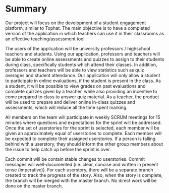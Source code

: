 # Summary

Our project will focus on the development of a student engagement platform, similar to Tophat. The main objective is to have a completed version of the application in which teachers can use it in their classrooms as an effective teaching/assessment tool.

The users of the application will be university professors / highschool teachers and students. Using our application, professors and teachers will be able to create online assessments and quizzes to assign to their students during class, specifically students which attend their classes. In addition, professors and teachers will be able to view statistics such as quiz averages and student attendance.  Our application will only allow a student to participate in online evaluations, if the student is present in the class. As a student, it will be possible to view grades on past evaluations and complete quizzes given by a teacher, while also providing an incentive to come prepared to class to answer quiz material. As a teacher, the product will be used to prepare and deliver online in-class quizzes and assessments, which will reduce all the time spent marking. 

All members on the team will participate in weekly SCRUM meetings for 15 minutes where questions and expectations for the sprint will be addressed. Once the set of userstories for the sprint is selected, each member will be given an approximately equal of userstories to complete. Each member will be expected to complete their assigned userstories. If a person is falling behind with a userstory, they should inform the other group members about the issue to help catch up before the sprint is over.

Each commit will be contain stable changes to userstories. Commit messages will well-documented (i.e. clear, concise and written in present tense (imperative)).  For each userstory, there will be a separate branch created to track the progress of the story. Also, when the story is complete, the branch will be merged with the master branch. No direct work will be done on the master branch.  
